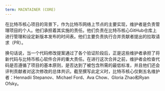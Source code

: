 ```yaml
---
term: MAINTAINER (CORE)
---
```


在比特币核心项目的背景下，作为比特币网络上节点的主要实现，维护者是负责管理项目的个人。他们承担着其实施的责任。他们负责在比特币核心GitHub仓库上进行管理和设定新版本发布的时间表。他们主要负责执行合并贡献者提出的拉取请求（PR）。

换句话说，当一个代码修改提案通过了各个验证阶段后，正是这些维护者承担了将新代码与比特币核心软件合并的重大责任。在进行这次合并之前，维护者会检查代码是否遵循了项目的基本原则，是否达到了被包含所需的最低标准，并且他们还会评判贡献者对这次修改的总体共识。截至撰写此定义时，比特币核心仅剩五名维护者：Hennadii Stepanov、Michael Ford、Ava Chow、Gloria Zhao和Ryan Ofsky。